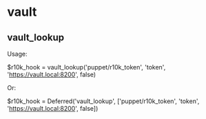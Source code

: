 # vault

## vault_lookup

Usage:

$r10k_hook = vault_lookup('puppet/r10k_token', 'token', 'https://vault.local:8200', false)

Or:

$r10k_hook = Deferred('vault_lookup', ['puppet/r10k_token', 'token', 'https://vault.local:8200', false])
